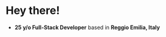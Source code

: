 # Hey there!

- **25 y/o Full-Stack Developer** based in **Reggio Emilia, Italy**  
<!--## When I'm not coding or studing

You’ll probably find me
 🎶 **In rehearsal rooms playing with my bands** (yes, more than one) or
 **Out and about with my friends**🌍-->
